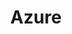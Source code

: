 ---
sidebar_position: 3
title: Azure
description: ""
#pagination_prev: enterprise_accounts/vpc_deployments
#pagination_next: enterprise_accounts/sso
---